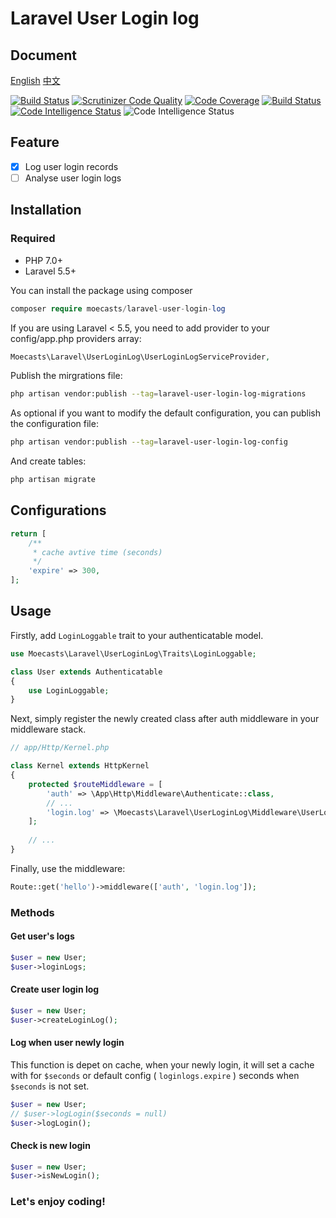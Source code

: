 # Laravel User Login log

## Document

[English](https://github.com/MoeCasts/laravel-wallet)
[中文](https://www.tore.moe/post/laravel-user-login-log)

[![Build Status](https://www.travis-ci.org/MoeCasts/laravel-wallet.svg?branch=master)](https://www.travis-ci.org/MoeCasts/laravel-wallet)
[![Scrutinizer Code Quality](https://scrutinizer-ci.com/g/MoeCasts/laravel-user-login-log/badges/quality-score.png?b=master)](https://scrutinizer-ci.com/g/MoeCasts/laravel-user-login-log/?branch=master)
[![Code Coverage](https://scrutinizer-ci.com/g/MoeCasts/laravel-user-login-log/badges/coverage.png?b=master)](https://scrutinizer-ci.com/g/MoeCasts/laravel-user-login-log/?branch=master)
[![Build Status](https://scrutinizer-ci.com/g/MoeCasts/laravel-user-login-log/badges/build.png?b=master)](https://scrutinizer-ci.com/g/MoeCasts/laravel-user-login-log/build-status/master)
[![Code Intelligence Status](https://scrutinizer-ci.com/g/MoeCasts/laravel-user-login-log/badges/code-intelligence.svg?b=master)](https://scrutinizer-ci.com/code-intelligence)
![Code Intelligence Status](https://img.shields.io/github/license/MoeCasts/laravel-user-login-log)


## Feature

- [x] Log user login records
- [ ] Analyse user login logs

## Installation

### Required

- PHP 7.0+
- Laravel 5.5+

You can install the package using composer

```php
composer require moecasts/laravel-user-login-log
```

If you are using Laravel < 5.5, you need to add provider to your config/app.php providers array:

```php
Moecasts\Laravel\UserLoginLog\UserLoginLogServiceProvider,
```

Publish the mirgrations file:

```bash
php artisan vendor:publish --tag=laravel-user-login-log-migrations
```

As optional if you want to modify the default configuration, you can publish the configuration file:

```bash
php artisan vendor:publish --tag=laravel-user-login-log-config
```

And create tables:

```bash
php artisan migrate
```

## Configurations

```php
return [
    /**
     * cache avtive time (seconds)
     */
    'expire' => 300,
];
```

## Usage

Firstly, add `LoginLoggable` trait to your authenticatable model.

```php
use Moecasts\Laravel\UserLoginLog\Traits\LoginLoggable;

class User extends Authenticatable
{
    use LoginLoggable;
}
```

Next, simply register the newly created class after auth middleware in your middleware stack.

```php
// app/Http/Kernel.php

class Kernel extends HttpKernel
{
    protected $routeMiddleware = [
        'auth' => \App\Http\Middleware\Authenticate::class,
        // ...
        'login.log' => \Moecasts\Laravel\UserLoginLog\Middleware\UserLoginLogMiddleware::class,
    ];
    
    // ...
}
```

Finally, use the middleware:

```php
Route::get('hello')->middleware(['auth', 'login.log']);
```

### Methods

#### Get user's logs

```php
$user = new User;
$user->loginLogs;
```

#### Create user login log

```php
$user = new User;
$user->createLoginLog();
```

#### Log when user newly login

This function is depet on cache, when your newly login, it will set a cache with for `$seconds` or default config ( `loginlogs.expire` ) seconds when `$seconds`  is not set.

```php
$user = new User;
// $user->logLogin($seconds = null)
$user->logLogin();
```

#### Check is new login

```php
$user = new User;
$user->isNewLogin();
```

### Let's enjoy coding!
